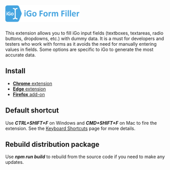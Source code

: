 # <img src="public/images/logo.png" height="53" alt="Form Filler" title="Form Filler" />

This extension allows you to fill iGo input fields (textboxes, textareas, radio buttons, dropdowns, etc.) with dummy data. It is a must for developers and testers who work with forms as it avoids the need for manually entering values in fields. Some options are specific to iGo to generate the most accurate data.

## Install

* [**Chrome** extension](https://chrome.google.com/webstore/detail/bnjjngeaknajbdcgpfkgnonkmififhfo)
* [**Edge** extension](https://microsoftedge.microsoft.com/addons/detail/bdcjobafgkjgckiikonbfcdocnhnaaii)
* [**Firefox** add-on](https://addons.mozilla.org/en-US/firefox/addon/form-filler-devtool/)

## Default shortcut

Use ***CTRL+SHIFT+F*** on Windows and ***CMD+SHIFT+F*** on Mac to fire the extension. See the [Keyboard Shortcuts](https://github.com/husainshabbir/form-filler/wiki/Keyboard-Shortcuts) page for more details.

## Rebuild distribution package

Use ***npm run build*** to rebuild from the source code if you need to make any updates.
